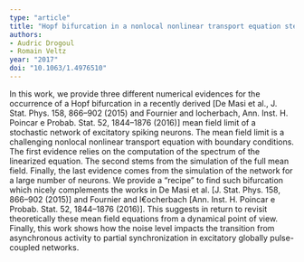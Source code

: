```yaml
---
type: "article"
title: "Hopf bifurcation in a nonlocal nonlinear transport equation stemming from stochastic neural dynamics"
authors:
- Audric Drogoul
- Romain Veltz
year: "2017"
doi: "10.1063/1.4976510"
---
```

In this work, we provide three different numerical evidences for the occurrence of a Hopf bifurcation in a recently derived [De Masi et al., J. Stat. Phys. 158, 866–902 (2015) and Fournier and locherbach, Ann. Inst. H. Poincar e Probab. Stat. 52, 1844–1876 (2016)] mean field limit of a stochastic network of excitatory spiking neurons. The mean field limit is a challenging nonlocal nonlinear transport equation with boundary conditions. The first evidence relies on the computation of the spectrum of the linearized equation. The second stems from the simulation of the full mean field. Finally, the last evidence comes from the simulation of the network for a large number of neurons. We provide a “recipe” to find such bifurcation which nicely complements the works in De Masi et al. [J. Stat. Phys. 158, 866–902 (2015)] and Fournier and l€ocherbach [Ann. Inst. H. Poincar e Probab. Stat. 52, 1844–1876 (2016)]. This suggests in return to revisit theoretically these mean field equations from a dynamical point of view. Finally, this work shows how the noise level impacts the transition from asynchronous activity to partial synchronization in excitatory globally pulse-coupled networks.
